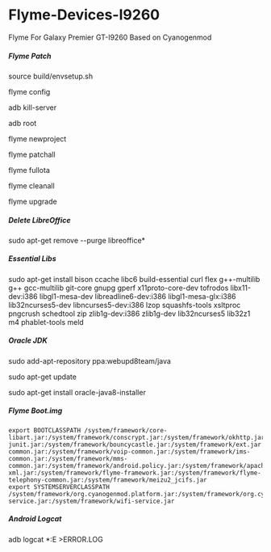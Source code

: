 # Flyme-Devices-I9260
Flyme For Galaxy Premier GT-I9260 Based on Cyanogenmod

##### Flyme Patch ######
source build/envsetup.sh

flyme config

adb kill-server

adb root

flyme newproject

flyme patchall

flyme fullota

flyme cleanall

flyme upgrade


##### Delete LibreOffice #####
sudo apt-get remove --purge libreoffice*


##### Essential Libs #####
sudo apt-get install bison ccache libc6 build-essential curl flex g++-multilib g++ gcc-multilib git-core gnupg gperf x11proto-core-dev tofrodos libx11-dev:i386 libgl1-mesa-dev libreadline6-dev:i386 libgl1-mesa-glx:i386 lib32ncurses5-dev libncurses5-dev:i386 lzop squashfs-tools xsltproc pngcrush schedtool zip zlib1g-dev:i386 zlib1g-dev lib32ncurses5 lib32z1 m4 phablet-tools meld 


##### Oracle JDK #####
sudo add-apt-repository ppa:webupd8team/java

sudo apt-get update

sudo apt-get install oracle-java8-installer


##### Flyme Boot.img #####
    export BOOTCLASSPATH /system/framework/core-libart.jar:/system/framework/conscrypt.jar:/system/framework/okhttp.jar:/system/framework/core-junit.jar:/system/framework/bouncycastle.jar:/system/framework/ext.jar:/system/framework/framework.jar:/system/framework/telephony-common.jar:/system/framework/voip-common.jar:/system/framework/ims-common.jar:/system/framework/mms-common.jar:/system/framework/android.policy.jar:/system/framework/apache-xml.jar:/system/framework/flyme-framework.jar:/system/framework/flyme-telephony-common.jar:/system/framework/meizu2_jcifs.jar
    export SYSTEMSERVERCLASSPATH /system/framework/org.cyanogenmod.platform.jar:/system/framework/org.cyanogenmod.hardware.jar:/system/framework/services.jar:/system/framework/ethernet-service.jar:/system/framework/wifi-service.jar

##### Android Logcat #####
adb logcat *:E >ERROR.LOG
